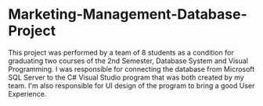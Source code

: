 # Marketing-Management-Database-Project
This project was performed by a team of 8 students as a condition for graduating two courses of the 2nd Semester, Database System and Visual Programming. I was responsible for connecting the database from Microsoft SQL Server to the C# Visual Studio program that was both created by my team. I'm also responsible for UI design of the program to bring a good User Experience. 
